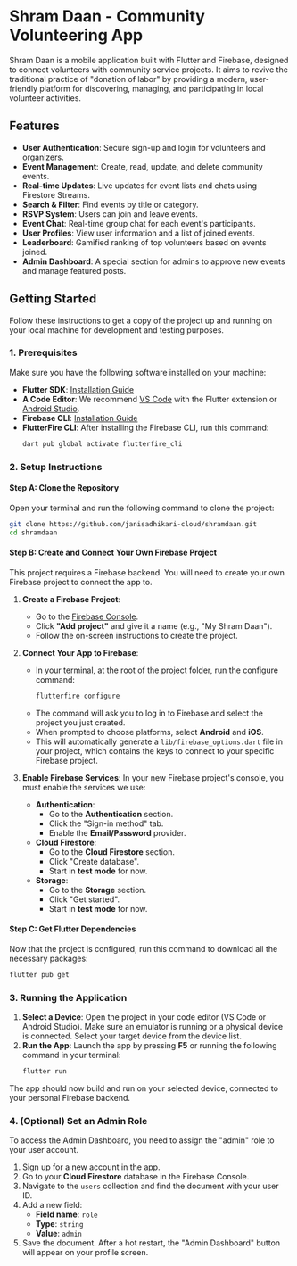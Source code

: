 
# Shram Daan - Community Volunteering App

Shram Daan is a mobile application built with Flutter and Firebase, designed to connect volunteers with community service projects. It aims to revive the traditional practice of "donation of labor" by providing a modern, user-friendly platform for discovering, managing, and participating in local volunteer activities.

## Features

  - **User Authentication**: Secure sign-up and login for volunteers and organizers.
  - **Event Management**: Create, read, update, and delete community events.
  - **Real-time Updates**: Live updates for event lists and chats using Firestore Streams.
  - **Search & Filter**: Find events by title or category.
  - **RSVP System**: Users can join and leave events.
  - **Event Chat**: Real-time group chat for each event's participants.
  - **User Profiles**: View user information and a list of joined events.
  - **Leaderboard**: Gamified ranking of top volunteers based on events joined.
  - **Admin Dashboard**: A special section for admins to approve new events and manage featured posts.

## Getting Started

Follow these instructions to get a copy of the project up and running on your local machine for development and testing purposes.

### **1. Prerequisites**

Make sure you have the following software installed on your machine:

  * **Flutter SDK**: [Installation Guide](https://flutter.dev/docs/get-started/install)
  * **A Code Editor**: We recommend [VS Code](https://code.visualstudio.com/) with the Flutter extension or [Android Studio](https://developer.android.com/studio).
  * **Firebase CLI**: [Installation Guide](https://www.google.com/search?q=https://firebase.google.com/docs/cli%23install-cli-standalone-binary)
  * **FlutterFire CLI**: After installing the Firebase CLI, run this command:
    ```bash
    dart pub global activate flutterfire_cli
    ```

### **2. Setup Instructions**

#### **Step A: Clone the Repository**

Open your terminal and run the following command to clone the project:

```bash
git clone https://github.com/janisadhikari-cloud/shramdaan.git
cd shramdaan
```

#### **Step B: Create and Connect Your Own Firebase Project**

This project requires a Firebase backend. You will need to create your own Firebase project to connect the app to.

1.  **Create a Firebase Project**:

      * Go to the [Firebase Console](https://console.firebase.google.com/).
      * Click **"Add project"** and give it a name (e.g., "My Shram Daan").
      * Follow the on-screen instructions to create the project.

2.  **Connect Your App to Firebase**:

      * In your terminal, at the root of the project folder, run the configure command:
        ```bash
        flutterfire configure
        ```
      * The command will ask you to log in to Firebase and select the project you just created.
      * When prompted to choose platforms, select **Android** and **iOS**.
      * This will automatically generate a `lib/firebase_options.dart` file in your project, which contains the keys to connect to your specific Firebase project.

3.  **Enable Firebase Services**:
    In your new Firebase project's console, you must enable the services we use:

      * **Authentication**:
          * Go to the **Authentication** section.
          * Click the "Sign-in method" tab.
          * Enable the **Email/Password** provider.
      * **Cloud Firestore**:
          * Go to the **Cloud Firestore** section.
          * Click "Create database".
          * Start in **test mode** for now.
      * **Storage**:
          * Go to the **Storage** section.
          * Click "Get started".
          * Start in **test mode** for now.

#### **Step C: Get Flutter Dependencies**

Now that the project is configured, run this command to download all the necessary packages:

```bash
flutter pub get
```

### **3. Running the Application**

1.  **Select a Device**: Open the project in your code editor (VS Code or Android Studio). Make sure an emulator is running or a physical device is connected. Select your target device from the device list.
2.  **Run the App**: Launch the app by pressing **F5** or running the following command in your terminal:
    ```bash
    flutter run
    ```

The app should now build and run on your selected device, connected to your personal Firebase backend.

### **4. (Optional) Set an Admin Role**

To access the Admin Dashboard, you need to assign the "admin" role to your user account.

1.  Sign up for a new account in the app.
2.  Go to your **Cloud Firestore** database in the Firebase Console.
3.  Navigate to the `users` collection and find the document with your user ID.
4.  Add a new field:
      * **Field name**: `role`
      * **Type**: `string`
      * **Value**: `admin`
5.  Save the document. After a hot restart, the "Admin Dashboard" button will appear on your profile screen.